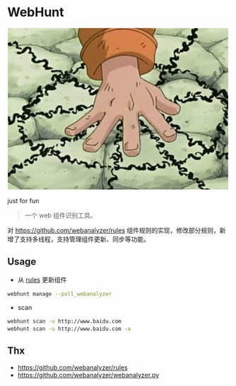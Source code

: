 # WebHunt

![](./docs/banner.jpeg)

just for fun

> 一个 web 组件识别工具。

对 https://github.com/webanalyzer/rules 组件规则的实现，修改部分规则，新增了支持多线程，支持管理组件更新、同步等功能。

## Usage

- 从 [rules](https://github.com/webanalyzer/rules) 更新组件

```bash
webhunt manage --pull_webanalyzer
```

- scan

```bash
webhunt scan -u http://www.baidu.com
webhunt scan -u http://www.baidu.com -a
```

## Thx

- https://github.com/webanalyzer/rules
- https://github.com/webanalyzer/webanalyzer.py

